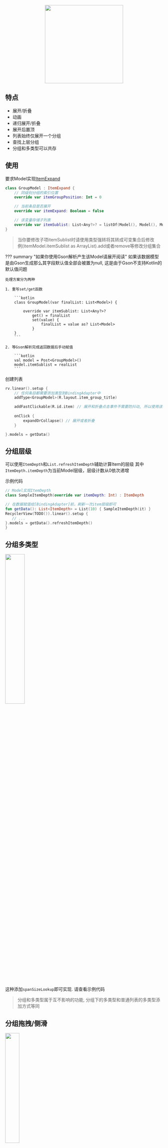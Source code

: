 <p align="center"><img src="https://i.loli.net/2021/08/14/Pl53LCpG8tdhuMW.gif" width="250"/></p>

## 特点

- 展开/折叠
- 动画
- 递归展开/折叠
- 展开后置顶
- 列表始终仅展开一个分组
- 查找上层分组
- 分组和多类型可以共存

## 使用
要求Model实现[ItemExpand](https://github.com/liangjingkanji/BRV/blob/master/brv/src/main/java/com/drake/brv/item/ItemExpand.kt)

```kotlin
class GroupModel : ItemExpand {
	// 同级别分组的索引位置
    override var itemGroupPosition: Int = 0

    // 当前条目是否展开
    override var itemExpand: Boolean = false

	// 该变量存储子列表
    override var itemSublist: List<Any?>? = listOf(Model(), Model(), Model(), Model())
}
```

> 当你要修改子项itemSublist时请使用类型强转将其转成可变集合后修改 <br>
> 例(itemModel.itemSublist as ArrayList).add或者remove等修改分组集合


??? summary "如果你使用Gson解析产生该Model请展开阅读"
    如果该数据模型是由Gson生成那么其字段默认值全部会被置为null, 这是由于Gson不支持Kotlin的默认值问题

    处理方案分为两种
    
    1. 重写set/get函数
    
        ```kotlin
        class GroupModel(var finalList: List<Model>) {
    
            override var itemSublist: List<Any?>?
                get() = finalList
                set(value) {
                    finalList = value as? List<Model>
                }
        }
        ```
    
    2. 等Gson解析完成返回数据后手动赋值
    
        ```kotlin
        val model = Post<GroupModel>()
        model.itemSublist = realList
        ```



创建列表

```kotlin
rv.linear().setup {
    // 任何条目都需要添加类型到BindingAdapter中
    addType<GroupModel>(R.layout.item_group_title)

    addFastClickable(R.id.item) // 展开和折叠点击事件不需要防抖动, 所以使用该函数
    
    onClick {
        expandOrCollapse() // 展开或者折叠
    }

}.models = getData()
```

## 分组层级

可以使用`ItemDepth`和`List.refreshItemDepth`辅助计算Item的层级
其中`ItemDepth.itemDepth`为当前Model层级，层级计数从0依次递增

示例代码

```kotlin
// Model实现ItemDepth
class SampleItemDepth(override var itemDepth: Int) : ItemDepth

// 在数据赋值给[BindingAdapter]前，刷新一次item层级即可
fun getData(): List<ItemDepth> = List(10) { SampleItemDepth(it) }
RecyclerView(TODO()).linear().setup {
   // ...
}.models = getData().refreshItemDepth()
}
```

## 分组多类型

<img src="https://s2.loli.net/2021/12/10/wo1CAqL5SDIZRKu.png" width="35%"/>

这种添加`spanSizeLookup`即可实现. 请查看示例代码

> 分组和多类型属于互不影响的功能, 分组下的多类型和普通列表的多类型添加方式等同

## 分组拖拽/侧滑
<img src="https://s2.loli.net/2021/12/14/RSpGEF2DWyqPb5J.gif" width="30%"/>

[拖拽](drag.md)/[侧滑](swipe.md)功能和分组本身互不影响. 但是针对已展开的分组需要在动作发生之前折叠以保证列表数据不错乱, 所以我们需要自定义部分实现

```kotlin
binding.rv.linear().setup {

    // 自定义部分实现
    itemTouchHelper = ItemTouchHelper(object : DefaultItemTouchCallback() {
        override fun onSelectedChanged(viewHolder: RecyclerView.ViewHolder?, actionState: Int) {
            if (actionState == ItemTouchHelper.ACTION_STATE_DRAG) { // 拖拽移动分组前先折叠子列表
                (viewHolder as BindingAdapter.BindingViewHolder).collapse()
            }
            super.onSelectedChanged(viewHolder, actionState)
        }

        override fun onSwiped(viewHolder: RecyclerView.ViewHolder, direction: Int) {
            (viewHolder as BindingAdapter.BindingViewHolder).collapse() // 侧滑删除分组前先折叠子列表
            super.onSwiped(viewHolder, direction)
        }
    })

    // ...
}.models = getData()
```

具体可以看完整示例代码

## 分组相关函数

| BindingAdapter的函数 | 描述 |
|-|-|
| expandAnimationEnabled | 展开是否显示渐隐动画, 默认true |
| singleExpandMode | 是否只允许一个分组展开(即展开当前分组就折叠上个分组), 默认false |
| onExpand | 展开回调监听 |
| expand | 展开指定条目 |
| collapse | 折叠指定条目 |
| expandOrCollapse | 展开或者折叠指定条目(根据当前条目状态决定是折叠/展开) |
| isSameGroup | 指定两个索引是否处于相同分组 |


| BindingViewHolder的函数 | 描述 |
|-|-|
| expand | 展开指定条目 |
| collapse | 折叠指定条目 |
| expandOrCollapse | 展开或者折叠指定条目(根据当前条目状态决定是折叠/展开) |
| findParentPosition | 查找父项条目的索引(即当前条目属于哪个分组下), 如果没有返回-1 |
| findParentViewHolder | 查找父项条目ViewHolder, 如果没有返回null |